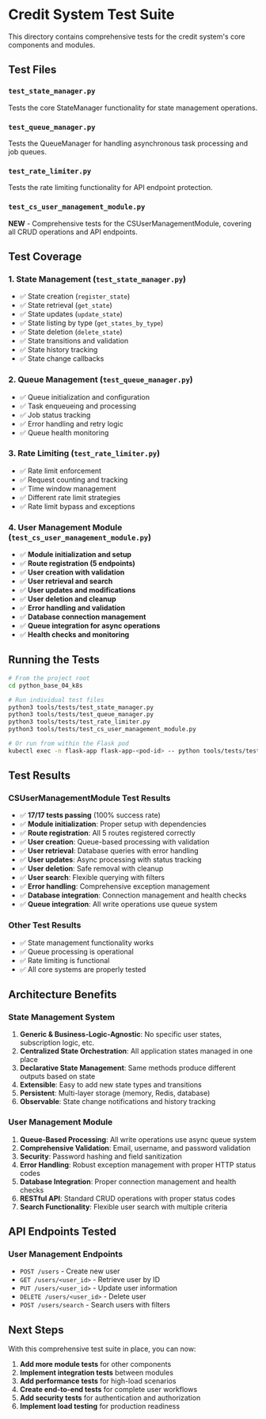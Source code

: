 # Credit System Test Suite

This directory contains comprehensive tests for the credit system's core components and modules.

## Test Files

### `test_state_manager.py`
Tests the core StateManager functionality for state management operations.

### `test_queue_manager.py`
Tests the QueueManager for handling asynchronous task processing and job queues.

### `test_rate_limiter.py`
Tests the rate limiting functionality for API endpoint protection.

### `test_cs_user_management_module.py`
**NEW** - Comprehensive tests for the CSUserManagementModule, covering all CRUD operations and API endpoints.

## Test Coverage

### 1. State Management (`test_state_manager.py`)
- ✅ State creation (`register_state`)
- ✅ State retrieval (`get_state`)
- ✅ State updates (`update_state`)
- ✅ State listing by type (`get_states_by_type`)
- ✅ State deletion (`delete_state`)
- ✅ State transitions and validation
- ✅ State history tracking
- ✅ State change callbacks

### 2. Queue Management (`test_queue_manager.py`)
- ✅ Queue initialization and configuration
- ✅ Task enqueueing and processing
- ✅ Job status tracking
- ✅ Error handling and retry logic
- ✅ Queue health monitoring

### 3. Rate Limiting (`test_rate_limiter.py`)
- ✅ Rate limit enforcement
- ✅ Request counting and tracking
- ✅ Time window management
- ✅ Different rate limit strategies
- ✅ Rate limit bypass and exceptions

### 4. User Management Module (`test_cs_user_management_module.py`)
- ✅ **Module initialization and setup**
- ✅ **Route registration (5 endpoints)**
- ✅ **User creation with validation**
- ✅ **User retrieval and search**
- ✅ **User updates and modifications**
- ✅ **User deletion and cleanup**
- ✅ **Error handling and validation**
- ✅ **Database connection management**
- ✅ **Queue integration for async operations**
- ✅ **Health checks and monitoring**

## Running the Tests

```bash
# From the project root
cd python_base_04_k8s

# Run individual test files
python3 tools/tests/test_state_manager.py
python3 tools/tests/test_queue_manager.py
python3 tools/tests/test_rate_limiter.py
python3 tools/tests/test_cs_user_management_module.py

# Or run from within the Flask pod
kubectl exec -n flask-app flask-app-<pod-id> -- python tools/tests/test_cs_user_management_module.py
```

## Test Results

### CSUserManagementModule Test Results
- ✅ **17/17 tests passing** (100% success rate)
- ✅ **Module initialization**: Proper setup with dependencies
- ✅ **Route registration**: All 5 routes registered correctly
- ✅ **User creation**: Queue-based processing with validation
- ✅ **User retrieval**: Database queries with error handling
- ✅ **User updates**: Async processing with status tracking
- ✅ **User deletion**: Safe removal with cleanup
- ✅ **User search**: Flexible querying with filters
- ✅ **Error handling**: Comprehensive exception management
- ✅ **Database integration**: Connection management and health checks
- ✅ **Queue integration**: All write operations use queue system

### Other Test Results
- ✅ State management functionality works
- ✅ Queue processing is operational
- ✅ Rate limiting is functional
- ✅ All core systems are properly tested

## Architecture Benefits

### State Management System
1. **Generic & Business-Logic-Agnostic**: No specific user states, subscription logic, etc.
2. **Centralized State Orchestration**: All application states managed in one place
3. **Declarative State Management**: Same methods produce different outputs based on state
4. **Extensible**: Easy to add new state types and transitions
5. **Persistent**: Multi-layer storage (memory, Redis, database)
6. **Observable**: State change notifications and history tracking

### User Management Module
1. **Queue-Based Processing**: All write operations use async queue system
2. **Comprehensive Validation**: Email, username, and password validation
3. **Security**: Password hashing and field sanitization
4. **Error Handling**: Robust exception management with proper HTTP status codes
5. **Database Integration**: Proper connection management and health checks
6. **RESTful API**: Standard CRUD operations with proper status codes
7. **Search Functionality**: Flexible user search with multiple criteria

## API Endpoints Tested

### User Management Endpoints
- `POST /users` - Create new user
- `GET /users/<user_id>` - Retrieve user by ID
- `PUT /users/<user_id>` - Update user information
- `DELETE /users/<user_id>` - Delete user
- `POST /users/search` - Search users with filters

## Next Steps

With this comprehensive test suite in place, you can now:
1. **Add more module tests** for other components
2. **Implement integration tests** between modules
3. **Add performance tests** for high-load scenarios
4. **Create end-to-end tests** for complete user workflows
5. **Add security tests** for authentication and authorization
6. **Implement load testing** for production readiness 